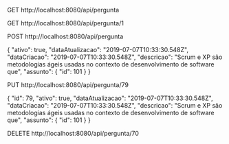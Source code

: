 

GET http://localhost:8080/api/pergunta

GET http://localhost:8080/api/pergunta/1

POST http://localhost:8080/api/pergunta

{
 	"ativo": true,
  	"dataAtualizacao": "2019-07-07T10:33:30.548Z",
  	"dataCriacao": "2019-07-07T10:33:30.548Z",
  	"descricao": "Scrum e XP são metodologias ágeis usadas no contexto de desenvolvimento de software que",
  	"assunto": {
    	"id": 101
  	}
}

PUT http://localhost:8080/api/pergunta/79

{
	"id": 79,
  	"ativo": true,
  	"dataAtualizacao": "2019-07-07T10:33:30.548Z",
  	"dataCriacao": "2019-07-07T10:33:30.548Z",
  	"descricao": "Scrum e XP são metodologias ágeis usadas no contexto de desenvolvimento de software que",
    "assunto": {
    	"id": 101
  	}
}

DELETE http://localhost:8080/api/pergunta/70